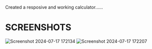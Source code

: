 Created a resposive and working calculator......

<h1>SCREENSHOTS</h1>

![Screenshot 2024-07-17 172134](https://github.com/user-attachments/assets/726f48d3-4b8f-43db-9cd7-03cdfdb118da)
![Screenshot 2024-07-17 172207](https://github.com/user-attachments/assets/b2fb8c8a-0331-4689-8717-e8041f3c903c)

